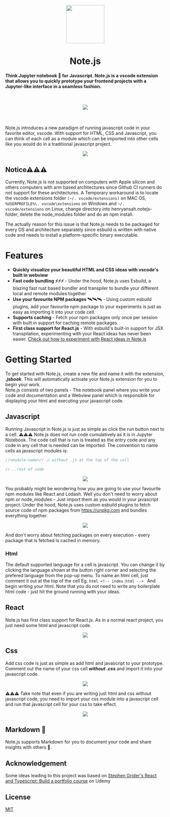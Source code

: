 <p align="center">
    <img src="https://raw.githubusercontent.com/henrhie/jsbook/master/.github/logo.png" height="120">
    <h1 align="center">Note.js</h1>
  </a>
</p>

<h4>Think Jupyter notebook 📒 for Javascript. Note.js is a vscode extension that allows you to quickly prototype your frontend projects with a Jupyter-like interface in a seamless fashion.</h4>
<br>
<p align="center">
    <img src="https://raw.githubusercontent.com/henrhie/jsbook/master/.github/intro-img.png">
  </a>
</p>
<br></br>
Note.js introduces a new paradigm of running javascript code in your favorite editor, vscode. With support for HTML, CSS and Javascript, you can think of each cell as a module which can be imported into other cells like you would do in a traditional javascript project.
<br>
<p align="center">
    <img src="https://raw.githubusercontent.com/henrhie/jsbook/master/.github/import.png">
  </a>
</p>

## Notice⚠⚠⚠

Currently, Note.js is not supported on computers with Apple silicon and others computers with arm based architectures since Github
CI runners do not support for these architectures. A Temporary workaround is to locate the vscode extensions folder `(~/. vscode/extensions)` on MAC OS, `%USERPROFILE%\. vscode\extensions` on Windows and `~/. vscode/extensions` on Linux, change directory into henryansah.notejs-<version number> folder, delete the node_modules folder and do an npm install.

The actually reason for this issue is that Note.js needs to be packaged for every OS and architecture separately since esbuild is written with native code and needs to install a platform-specific binary executable.

# Features

- **Quickly visualize your beautiful HTML and CSS ideas with vscode's built in webview**
- **Fast code bundling ⚡⚡⚡** - Under the hood, Note.js uses Esbuild, a blazing fast rust based bundler and transpiler to bundle your different local and remote modules together
- **Use your favourite NPM packages 🛰🛰🛰** - Using custom esbuild plugins, add your favourite npm package to your experiments is just as easy as importing it into your code cell.
- **Supports caching** - Fetch your npm packages only once per session with built in support for caching remote packages.
- **First class support for React.js** - With esbuild's built-in support for JSX transpilation, experimenting with your React ideas has never been easier. [Check out how to experiment with React ideas in Note.js](#react)

# Getting Started

To get started with Note.js, create a new file and name it with the extension, **_.jsbook_**. This will automatically activate your Note.js extension for you to begin your work.
<br>
Note.js consists of two panels - The notebook panel where you write your code and documentation and a Webview panel which is responsible for displaying your html and executing your javascript code.

## Javascript

Running Javascript in Note.js is just as simple as click the run button next to a cell. ⚠️⚠️⚠️ Note.js does not run code cumulatively as it is in Jupyter Notebook. The code cell that is run is treated as the entry code and any code in any cell that is needed can be imported. The convention to name cells as javascript modules is:

```javascript
//<module-name>// ⚠️ without .js at the top of the cell

//...rest of code
```

<p align="center">
    <img src="https://raw.githubusercontent.com/henrhie/jsbook/master/.github/javascript-1-doc.png">
  </a>
</p>

You probably might be wondering how you are going to use your favourite npm modules like React and Lodash. Well you don't need to worry about npm or node_modules - Just import them as you would in your javascript project. Under the hood, Note.js uses custom esbuild plugins to fetch source code of npm packages from https://unpkg.com and bundles everything together.

<p align="center">
    <img src="https://raw.githubusercontent.com/henrhie/jsbook/master/.github/javascript-2-doc.png">
  </a>
</p>

And don't worry about fetching packages on every execution - every package that is fetched is cached in memory.

### Html

The default supported language for a cell is javascript. You can change it by clicking the language shown at the button right corner and selecting the prefered language from the pop-up menu. To name an html cell, just comment it out at the top of the cell
Eg. `html <!-- index.html --> `
And begin writing your html. Note that you do not need to write any boilerplate html code - just hit the ground running with your ideas.

## React

Note.js has first class support for React.js. As in a normal react project, you just need some html and javascript code.

<p align="center">
    <img src="https://raw.githubusercontent.com/henrhie/jsbook/master/.github/react-1-doc.png">
  </a>
</p>

## Css

Add css code is just as simple as add html and javascript to your prototype. Comment out the name of your css cell **_without .css_** and import it into your javascript code.

<p align="center">
    <img src="https://raw.githubusercontent.com/henrhie/jsbook/master/.github/css-1-doc.png">
  </a>
</p>

⚠️⚠️⚠️ Take note that even if you are writing just html and css without javascript code, you need to import your css module into a javascript cell and run that javascript cell for your css to take effect.

<p align="center">
    <img src="https://raw.githubusercontent.com/henrhie/jsbook/master/.github/css-2-doc.png">
  </a>
</p>

## Markdown 📒

Note.js supports Markdown for you to document your code and share insights with others 🥰.

## Acknowledgement

Some ideas leading to this project was based on [Stephen Grider's React and Typescript: Build a portfolio course](https://www.udemy.com/course/react-and-typescript-build-a-portfolio-project) on Udemy

## License

[MIT](https://choosealicense.com/licenses/mit/)
